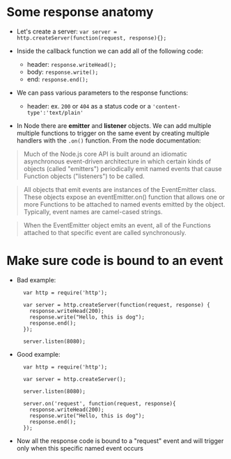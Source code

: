 # Some response anatomy

* Let's create a server: 
		```var server = http.createServer(function(request, response){};```

* Inside the callback function we can add all of the following code:
	* header: 
			```response.writeHead();```
	*	body:
			```response.write();```
	* end: 
			```response.end();```
* We can pass various parameters to the response functions:
	* header: ex. ```200``` or ```404``` as a status code or a ```'content-type':'text/plain'```

* In Node there are  **emitter** and **listener** objects. We can add multiple multiple functions to trigger on the same event by creating multiple handlers with the ```.on()``` function. From the node documentation:

> Much of the Node.js core API is built around an idiomatic asynchronous event-driven architecture in which certain kinds of objects (called "emitters") periodically emit named events that cause Function objects ("listeners") to be called.

> All objects that emit events are instances of the EventEmitter class. These objects expose an eventEmitter.on() function that allows one or more Functions to be attached to named events emitted by the object. Typically, event names are camel-cased strings.

> When the EventEmitter object emits an event, all of the Functions attached to that specific event are called synchronously.

# Make sure code is bound to an event

* Bad example:

		var http = require('http');

		var server = http.createServer(function(request, response) {
		  response.writeHead(200);
		  response.write("Hello, this is dog");
		  response.end();
		});

		server.listen(8080);

* Good example:

		var http = require('http');

		var server = http.createServer();

		server.listen(8080);

		server.on('request', function(request, response){
		  response.writeHead(200);
		  response.write("Hello, this is dog");
		  response.end();
		});

* Now all the response code is bound to a "request" event and will trigger only when this specific named event occurs